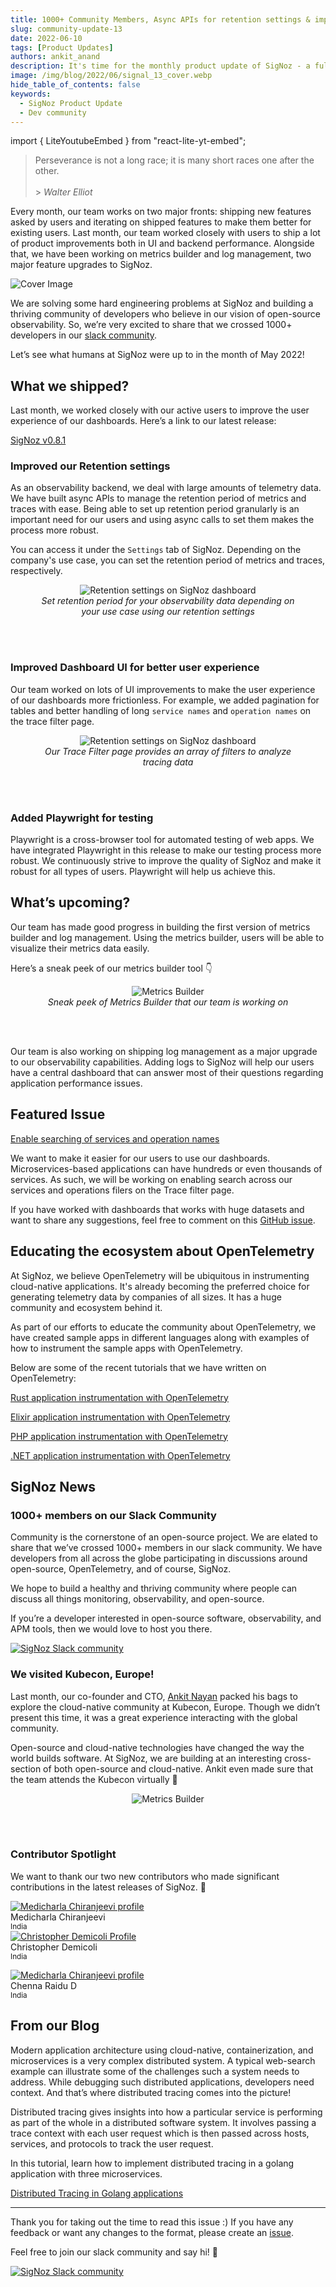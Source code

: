```yaml
---
title: 1000+ Community Members, Async APIs for retention settings & improved UI - SigNal 13
slug: community-update-13
date: 2022-06-10
tags: [Product Updates]
authors: ankit_anand
description: It's time for the monthly product update of SigNoz - a full-stack open-source APM tool. Find out what we've been upto at SigNoz during May, 2022.
image: /img/blog/2022/06/signal_13_cover.webp
hide_table_of_contents: false
keywords:
  - SigNoz Product Update
  - Dev community
---
```


<head>
  <link rel="canonical" href="https://signoz.io/blog/community-update-13/"/>
</head>

import { LiteYoutubeEmbed } from "react-lite-yt-embed";

> Perseverance is not a long race; it is many short races one after the other.<br></br> > _Walter Elliot_

Every month, our team works on two major fronts: shipping new features asked by users and iterating on shipped features to make them better for existing users. Last month, our team worked closely with users to ship a lot of product improvements both in UI and backend performance. Alongside that, we have been working on metrics builder and log management, two major feature upgrades to SigNoz.

<!--truncate-->

![Cover Image](/img/blog/2022/06/signal_13_cover.webp)

We are solving some hard engineering problems at SigNoz and building a thriving community of developers who believe in our vision of open-source observability. So, we’re very excited to share that we crossed 1000+ developers in our [slack community](https://signoz.io/slack).

Let’s see what humans at SigNoz were up to in the month of May 2022!

## What we shipped?

Last month, we worked closely with our active users to improve the user experience of our dashboards. Here’s a link to our latest release:

[SigNoz v0.8.1](https://github.com/SigNoz/signoz/releases/tag/v0.8.1)

### Improved our Retention settings

As an observability backend, we deal with large amounts of telemetry data. We have built async APIs to manage the retention period of metrics and traces with ease. Being able to set up retention period granularly is an important need for our users and using async calls to set them makes the process more robust.

You can access it under the `Settings` tab of SigNoz. Depending on the company's use case, you can set the retention period of metrics and traces, respectively.

<figure data-zoomable align='center'>
    <img src="/img/blog/2022/06/signal_13_retention_settings.webp" alt="Retention settings on SigNoz dashboard"/>
    <figcaption><i>Set retention period for your observability data depending on your use case using our retention settings</i></figcaption>
</figure>

<br></br>

### Improved Dashboard UI for better user experience

Our team worked on lots of UI improvements to make the user experience of our dashboards more frictionless. For example, we added pagination for tables and better handling of long `service names` and `operation names` on the trace filter page.

<figure data-zoomable align='center'>
    <img src="/img/blog/2022/06/signal_13_trace_filter.webp" alt="Retention settings on SigNoz dashboard"/>
    <figcaption><i>Our Trace Filter page provides an array of filters to analyze tracing data</i></figcaption>
</figure>

<br></br>

### Added Playwright for testing

Playwright is a cross-browser tool for automated testing of web apps. We have integrated Playwright in this release to make our testing process more robust. We continuously strive to improve the quality of SigNoz and make it robust for all types of users. Playwright will help us achieve this.

## What’s upcoming?

Our team has made good progress in building the first version of metrics builder and log management. Using the metrics builder, users will be able to visualize their metrics data easily.

Here’s a sneak peek of our metrics builder tool 👇

<figure data-zoomable align='center'>
    <img src="/img/blog/2022/05/query-builder.webp" alt="Metrics Builder"/>
    <figcaption><i>Sneak peek of Metrics Builder that our team is working on</i></figcaption>
</figure>

<br></br>

Our team is also working on shipping log management as a major upgrade to our observability capabilities. Adding logs to SigNoz will help our users have a central dashboard that can answer most of their questions regarding application performance issues.

## Featured Issue

[Enable searching of services and operation names](https://github.com/SigNoz/signoz/issues/1224)

We want to make it easier for our users to use our dashboards. Microservices-based applications can have hundreds or even thousands of services. As such, we will be working on enabling search across our services and operations filers on the Trace filter page.

If you have worked with dashboards that works with huge datasets and want to share any suggestions, feel free to comment on this [GitHub issue](https://github.com/SigNoz/signoz/issues/1224).

## Educating the ecosystem about OpenTelemetry

At SigNoz, we believe OpenTelemetry will be ubiquitous in instrumenting cloud-native applications. It's already becoming the preferred choice for generating telemetry data by companies of all sizes. It has a huge community and ecosystem behind it.

As part of our efforts to educate the community about OpenTelemetry, we have created sample apps in different languages along with examples of how to instrument the sample apps with OpenTelemetry.

Below are some of the recent tutorials that we have written on OpenTelemetry:

[Rust application instrumentation with OpenTelemetry](https://signoz.io/blog/opentelemetry-rust/)

[Elixir application instrumentation with OpenTelemetry](https://signoz.io/blog/opentelemetry-elixir/)

[PHP application instrumentation with OpenTelemetry](https://signoz.io/blog/opentelemetry-php/)

[.NET application instrumentation with OpenTelemetry](https://signoz.io/blog/opentelemetry-dotnet/)

## SigNoz News

### 1000+ members on our Slack Community

Community is the cornerstone of an open-source project. We are elated to share that we’ve crossed 1000+ members in our slack community. We have developers from all across the globe participating in discussions around open-source, OpenTelemetry, and of course, SigNoz.

We hope to build a healthy and thriving community where people can discuss all things monitoring, observability, and open-source.

If you’re a developer interested in open-source software, observability, and APM tools, then we would love to host you there.

[![SigNoz Slack community](/img/blog/common/join_slack_cta.webp)](https://signoz.io/slack)

### We visited Kubecon, Europe!

Last month, our co-founder and CTO, [Ankit Nayan](https://twitter.com/ankitnayan) packed his bags to explore the cloud-native community at Kubecon, Europe. Though we didn’t present this time, it was a great experience interacting with the global community.

Open-source and cloud-native technologies have changed the way the world builds software. At SigNoz, we are building at an interesting cross-section of both open-source and cloud-native. Ankit even made sure that the team attends the Kubecon virtually 🙂

<figure data-zoomable align='center'>
    <img src="/img/blog/2022/06/kubecon.webp" alt="Metrics Builder"/>
</figure>

<br></br>

### Contributor Spotlight

We want to thank our two new contributors who made significant contributions in the latest releases of SigNoz. 🤗

<div class="row">
    <div class="col col--6">
      <div class="avatar">
      <a
         class="avatar__photo-link avatar__photo avatar__photo--lg"
         href="https://github.com/medicharlachiranjeevi"
      >
         <img
            alt="Medicharla Chiranjeevi profile"
            src="https://avatars.githubusercontent.com/u/17638736?v=4"
         />
      </a>
      <div class="avatar__intro">
         <div class="avatar__name">Medicharla Chiranjeevi</div>
         <small class="avatar__subtitle">
         India
         </small>
      </div>
      </div>
   </div>
    <div class="col col--6">
      <div class="avatar">
      <a
         class="avatar__photo-link avatar__photo avatar__photo--lg"
         href="https://github.com/cdemi"
      >
         <img
            alt="Christopher Demicoli Profile"
            src="https://avatars.githubusercontent.com/u/8025435?v=4"
         />
      </a>
      <div class="avatar__intro">
         <div class="avatar__name">Christopher Demicoli</div>
         <small class="avatar__subtitle">
            India
         </small>
      </div>
      </div>
   </div>
</div>

<p></p>

<div class="row">
    <div class="col col--6">
      <div class="avatar">
      <a
         class="avatar__photo-link avatar__photo avatar__photo--lg"
         href="https://github.com/dchennaraidu"
      >
         <img
            alt="Medicharla Chiranjeevi profile"
            src="https://avatars.githubusercontent.com/u/12108102?v=4"
         />
      </a>
      <div class="avatar__intro">
         <div class="avatar__name">Chenna Raidu D</div>
         <small class="avatar__subtitle">
         India
         </small>
      </div>
      </div>
   </div>
   </div>

<p></p>

## From our Blog

Modern application architecture using cloud-native, containerization, and microservices is a very complex distributed system. A typical web-search example can illustrate some of the challenges such a system needs to address. While debugging such distributed applications, developers need context. And that’s where distributed tracing comes into the picture!

Distributed tracing gives insights into how a particular service is performing as part of the whole in a distributed software system. It involves passing a trace context with each user request which is then passed across hosts, services, and protocols to track the user request.

In this tutorial, learn how to implement distributed tracing in a golang application with three microservices.

[Distributed Tracing in Golang applications](https://signoz.io/blog/distributed-tracing-golang/)

---

Thank you for taking out the time to read this issue :) If you have any feedback or want any changes to the format, please create an [issue](https://github.com/SigNoz/signoz/issues).

Feel free to join our slack community and say hi! 👋

[![SigNoz Slack community](/img/blog/common/join_slack_cta.webp)](https://signoz.io/slack)
